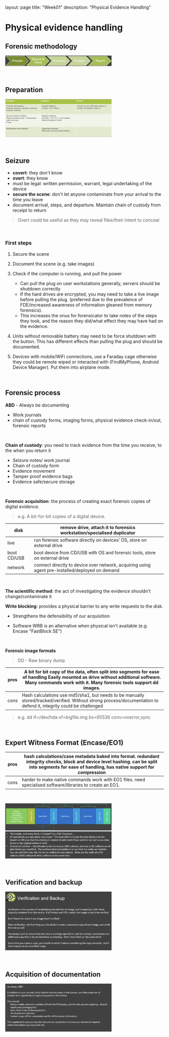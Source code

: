 layout: page
title: "Week01"
description: "Physical Evidence Handling"

# Physical evidence handling

## Forensic methodology 

<img src="./img/week01/image0.png" style="zoom: 33%;" />

&nbsp;

## Preparation

<img src="./img/week01/image1.png" style="zoom:33%;" />

&nbsp; 

## Seizure

- **covert**: they don't know
- **overt**: they know 
- must be legal: written permission, warrant, legal undertaking of the device 
- **secure the scene**: don't let anyone contaminate from your arrival to the time you leave 
- document arrival, steps, and departure. Maintain chain of custody from receipt to return 

> Overt could be useful as they may reveal files/their intent to conceal 

&nbsp; 

### First steps 

1. Secure the scene 
2. Document the scene (e.g. take images) 
3. Check if the computer is running, and pull the power 
     * Can pull the plug on user workstations generally, servers should be shutdown correctly
     * If the hard drives are encrypted, you may need to take a live image before pulling the plug. (preferred due to the prevalence of FDE/increased  awareness of information gleaned from memory forensics).
     * This increases the onus for forensicator to take notes of the steps they took, and the  reason they did/what effect they may have had on the evidence. 

4. Units without removable battery may need to be force shutdown with the  button. This has different effects than pulling the plug and should be  documented. 
5. Devices with mobile/WiFi connections, use a Faraday cage otherwise they could be remote wiped or interacted with (FindMyPhone, Android Device Manager). Put them into airplane mode. 

&nbsp; 

## Forensic process
**ABD** - Always be documenting 
* Work journals 
* chain of custody forms, imaging forms, physical evidence check-in/out, forensic reports 

&nbsp;

**Chain of custody**: you need to track evidence from the time you receive, to the when you return it 

* Seizure notes/ work journal 
* Chain of custody form 
* Evidence movement 
* Tamper proof evidence bags 
* Evidence safe/secure storage 

&nbsp;

**Forensic acquisition**: the process of creating exact forensic copies of digital evidence.

> e.g. A bit-for-bit copies of a digital device. 

| disk        | remove drive, attach it to forensics workstation/specialised duplicator |
| ----------- | ------------------------------------------------------------ |
| live        | run forensic software directly on devices' OS, store on external drive |
| boot CD/USB | boot device from CD/USB with OS and forensic tools, store on external drive |
| network     | connect directly to device over network, acquiring using agent pre-installed/deployed on demand |

&nbsp;

**The scientific method**: the act of investigating the evidence shouldn't change/contaminate it

**Write blocking**: provides a physical barrier to any write requests to the disk. 

* Strengthens the defensibility of our acquisition 

* Software WRB is an alternative when physical isn't available (e.g. Encase "FastBlock SE") 

&nbsp;

**Forensic image formats** 

> DD - Raw binary dump 

| pros | A bit for bit copy of the data, often split into segments for ease of handling Easily mounted as drive without additional software. Many commands work with it. Many forensic tools support dd images. |
| ---- | ------------------------------------------------------------ |
| cons | Hash calculations use md5/sha1, but needs to be manually stored/tracked/verified. Without strong process/documentation to defend it, integrity could be challenged |

> e.g. dd if=/dev/hda of=bigfile.img bs=65536 conv=noerror,sync 

&nbsp;

## Expert Witness Format (Encase/EO1) 

| pros | hash calculations/case metadata baked into format. redundant integrity checks, block and device level hashing. can be split into segments for ease of handling, has native support for compression |
| ---- | ------------------------------------------------------------ |
| cons | harder to make native commands work with EO1 files. need specialised software/libraries to create an EO1. |

&nbsp;

<img src="./img/week01/image2.png" style="zoom:33%;" /> 

<img src="./img/week01/image3.png" style="zoom:33%;" />

&nbsp;

## Verification and backup 

<img src="./img/week01/image4.png" style="zoom:33%;" />

&nbsp;

## Acquisition of documentation 

<img src="./img/week01/image5.png" style="zoom:33%;" />

